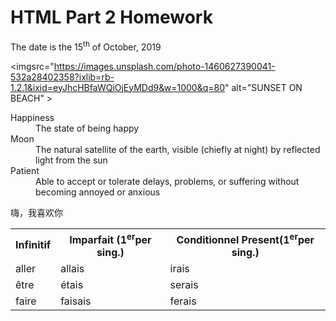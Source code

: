 <h1>HTML Part 2 Homework</h1>
<p>The date is the 15<sup>th</sup> of October, 2019<p>
  
  <imgsrc="https://images.unsplash.com/photo-1460627390041-532a28402358?ixlib=rb-1.2.1&ixid=eyJhcHBfaWQiOjEyMDd9&w=1000&q=80" alt="SUNSET ON BEACH" >
  
  <dl>
  <dt>Happiness</dt>
  <dd>The state of being happy</dd>
  <dt>Moon</dt>
  <dd>The natural satellite of the earth, visible (chiefly at night) by reflected light from the sun</dd>
  <dt>Patient</dt>
  <dd>Able to accept or tolerate delays, problems, or suffering without becoming annoyed or anxious</dd>
  
  <html lang="fr">
  <table>
    <tr><th>Infinitif</th><th>Imparfait (1<sup>er</sup>per sing.)</th><th>Conditionnel Present(1<sup>er</sup>per sing.)</th></tr>
    <tr><td>aller</td><td>allais</td><td>irais</td></tr>
    <tr><td>être</td><td>étais</td><td>serais</td></tr>
    <tr><td>faire</td><td>faisais</td><td>ferais</td></tr>
    
 <html lang+"zh-Hans">
 
 嗨，我喜欢你
      
